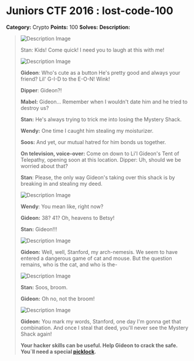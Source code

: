 # Juniors CTF 2016 : lost-code-100

**Category:** Crypto
**Points:** 100
**Solves:**
**Description:**

> ![Description Image](lost-code-desc-0.jpg)
>
> Stan: Kids! Come quick! I need you to laugh at this with me!
>
> ![Description Image](lost-code-desc-1.jpg)
>
> **Gideon**:  Who's cute as a button He's pretty good and always your friend? Lil' G-I-D to the E-O-N! Wink!
>
> **Dipper**: Gideon?!
>
> **Mabel:** Gideon... Remember when I wouldn't date him and he tried to destroy us?
>
> **Stan:** He's always trying to trick me into losing the Mystery Shack.
>
> **Wendy:** One time I caught him stealing my moisturizer.
>
> **Soos:** And yet, our mutual hatred for him bonds us together.
>
> **On television, voice-over:** Come on down to Li'l Gideon's Tent of Telepathy, opening soon at this location. Dipper: Uh, should we be worried about that?
>
> **Stan**: Please, the only way Gideon's taking over this shack is by breaking in and stealing my deed.
>
> ![Description Image](lost-code-desc-2.jpg)
>
> **Wendy**: You mean like, right now?
>
> **Gideon:** 38? 41? Oh, heavens to Betsy!
>
> **Stan:** Gideon!!!
>
> ![Description Image](lost-code-desc-3.jpg)
>
> **Gideon:** Well, well, Stanford, my arch-nemesis. We seem to have entered a dangerous game of cat and mouse. But the question remains, who is the cat, and who is the-
>
> ![Description Image](lost-code-desc-4.jpg)
>
> **Stan:** Soos, broom.
>
> **Gideon:** Oh no, not the broom!
>
> ![Description Image](lost-code-desc-5.jpg)
>
> **Gideon:** You mark my words, Stanford, one day I'm gonna get that combination. And once I steal that deed, you'll never see the Mystery Shack again!
>
> **Your hacker skills can be useful. Help Gideon to crack the safe. You`ll need a special [picklock](LosT.zip).**
